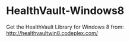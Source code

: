 HealthVault-Windows8
====================

Get the HealthVault Library for Windows 8 from: http://healthvaultwin8.codeplex.com/